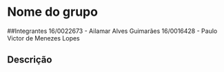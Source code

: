 # Nome do grupo

##Integrantes
	16/0022673 - Ailamar Alves Guimarães
	16/0016428 - Paulo Victor de Menezes Lopes

## Descrição


